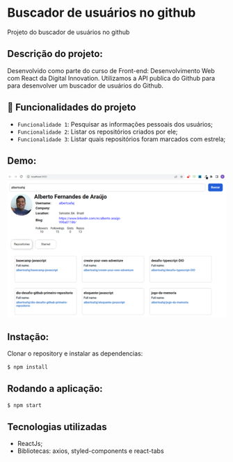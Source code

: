 # Buscador de usuários no github

Projeto do buscador de usuários no github

## Descrição do projeto: 

Desenvolvido como parte do curso de Front-end: Desenvolvimento Web com React da Digital Innovation. Utilizamos a API publica do Github para para desenvolver um buscador de usuários do Github.

## :hammer: Funcionalidades do projeto

* `Funcionalidade 1`: Pesquisar as informações pessoais dos usuários;
* `Funcionalidade 2`: Listar os repositórios criados por ele;
* `Funcionalidade 3`: Listar quais repositórios foram marcados com estrela;


## Demo:

![Buscador de usuários no github](Buscador_Github.PNG)

## Instação:
Clonar o repository e instalar as dependencias:
```
$ npm install
```
## Rodando a aplicação:
```
$ npm start
```

## Tecnologias utilizadas

* ReactJs;
* Bibliotecas: axios, styled-components e react-tabs

